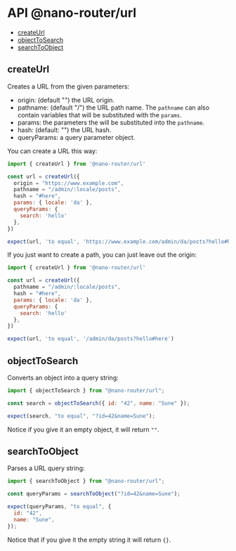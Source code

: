 # API @nano-router/url

<!-- toc -->

- [createUrl](#createurl)
- [objectToSearch](#objecttosearch)
- [searchToObject](#searchtoobject)

<!-- tocstop -->

## createUrl

Creates a URL from the given parameters:

- origin: (default "") the URL origin.
- pathname: (default "/") the URL path name. The `pathname` can also contain variables that will be substituted with the `params`.
- params: the parameters the will be substituted into the `pathname`.
- hash: (default: "") the URL hash.
- queryParams: a query parameter object.

You can create a URL this way:

```js
import { createUrl } from '@nano-router/url'

const url = createUrl({
  origin = "https://www.example.com",
  pathname = "/admin/:locale/posts",
  hash = "#here",
  params: { locale: 'da' },
  queryParams: {
    search: 'hello'
  },
})

expect(url, 'to equal', 'https://www.example.com/admin/da/posts?hello#here')
```

If you just want to create a path, you can just leave out the origin:

```js
import { createUrl } from '@nano-router/url'

const url = createUrl({
  pathname = "/admin/:locale/posts",
  hash = "#here",
  params: { locale: 'da' },
  queryParams: {
    search: 'hello'
  },
})

expect(url, 'to equal', '/admin/da/posts?hello#here')
```

## objectToSearch

Converts an object into a query string:

```js
import { objectToSearch } from "@nano-router/url";

const search = objectToSearch({ id: "42", name: "Sune" });

expect(search, "to equal", "?id=42&name=Sune");
```

Notice if you give it an empty object, it will return `""`.

## searchToObject

Parses a URL query string:

```js
import { searchToObject } from "@nano-router/url";

const queryParams = searchToObject("?id=42&name=Sune");

expect(queryParams, "to equal", {
  id: "42",
  name: "Sune",
});
```

Notice that if you give it the empty string it will return `{}`.
